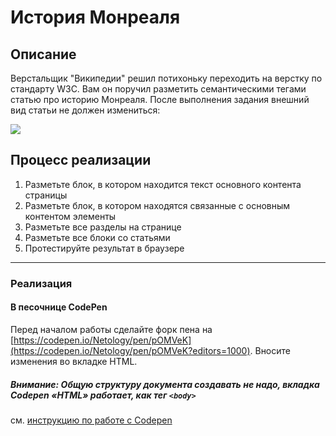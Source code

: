 # История Монреаля

## Описание

Верстальщик "Википедии" решил потихоньку переходить на верстку по стандарту W3C. Вам он поручил разметить семантическими тегами статью про историю Монреаля. После выполнения задания внешний вид статьи не должен измениться:

![](https://github.com/netology-code/html-2-homeworks/blob/master/sources/2-1/montreal-before.png?raw=true)

## Процесс реализации

1. Разметьте блок, в котором находится текст основного контента страницы
2. Разметьте блок, в котором находятся связанные с основным контентом элементы
3. Разметьте все разделы на странице
4. Разметьте все блоки со статьями
5. Протестируйте результат в браузере

---

### Реализация

#### В песочнице CodePen

Перед началом работы сделайте форк пена на [https://codepen.io/Netology/pen/pOMVeK](https://codepen.io/Netology/pen/pOMVeK?editors=1000). Вносите изменения во вкладке HTML.

##### Внимание: Общую структуру документа создавать не надо, вкладка Codepen «HTML» работает, как тег `<body>`
см. [инструкцию по работе с Codepen](https://netology-university.bitbucket.io/guides/wm/codepen-guide/)
